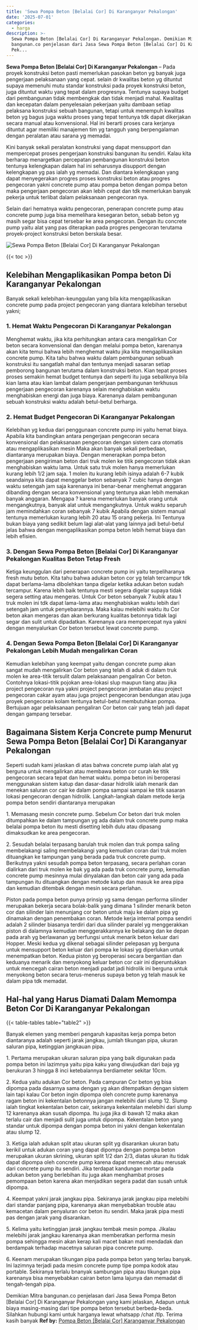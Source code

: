 ```yaml
---
title: 'Sewa Pompa Beton [Belalai Cor] Di Karanganyar Pekalongan'
date: '2025-07-01'
categories:
  - harga
description: >-
  Sewa Pompa Beton [Belalai Cor] Di Karanganyar Pekalongan. Demikian Mitra
  bangunan.co penjelasan dari Jasa Sewa Pompa Beton [Belalai Cor] Di Karanganyar
  Pek...
---
```


**Sewa Pompa Beton \[Belalai Cor\] Di Karanganyar Pekalongan** – Pada proyek konstruksi beton pasti memerlukan pasokan beton yg banyak juga pengerjaan pelaksanaan yang cepat. selain dr kwalitas beton yg dituntut supaya memenuhi mutu standar konstruksi pada proyek konstruksi beton, juga dituntut waktu yang tepat dalam progresnya. Tentunya supaya budget dari pembangunan tidak membengkak dan tidak menjadi mahal. Kwalitas dan kecepatan dalam penyelesaian pekerjaan yaitu dambaan setiap pelaksana konstruksi sebuah bangunan, tetapi untuk menempuh kwalitas beton yg bagus juga waktu proses yang tepat tentunya tdk dapat dikerjakan secara manual atau konvensional. Hal ini berarti proses cara kerjanya dituntut agar memiliki manajemen tim yg tangguh yang berpengalaman dengan peralatan atau sarana yg memadai.

Kini banyak sekali peralatan konstruksi yang dapat mensupport dan mempercepat proses pengerjaan konstruksi bangunan itu sendiri. Kalau kita berharap menargetkan percepatan pembangunan konstruksi beton tentunya kelengkapan dalam hal ini seharusnya disupport dengan kelengkapan yg pas ialah yg memadai. Dan diantara kelengkapan yang dapat menyegerakan progres proses konstruksi beton atau progres pengecoran yakni concrete pump atau pompa beton dengan pompa beton maka pengerjaan pengecoran akan lebih cepat dan tdk memerlukan banyak pekerja untuk terlibat dalam pelaksanaan pengecoran nya.

Selain dari hematnya waktu pengecoran, penerapan concrete pump atau concrete pump juga bisa memelihara kesegaran beton, sebab beton yg masih segar bisa cepat tersebar ke area pengecoran. Dengan itu concrete pump yaitu alat yang pas diterapkan pada progres pengecoran terutama proyek-project konstruksi beton berskala besar.

![Sewa Pompa Beton [Belalai Cor] Di Karanganyar Pekalongan](/images/sewa-concrete-pump-32.png)

{{< toc >}}

## Kelebihan Mengaplikasikan Pompa beton Di Karanganyar Pekalongan

Banyak sekali kelebihan-keunggulan yang bila kita mengaplikasikan concrete pump pada project pengecoran yang diantara kelebihan tersebut yakni;

### 1\. Hemat Waktu Pengecoran Di Karanganyar Pekalongan

Menghemat waktu, jika kita perhitungkan antara cara mengalirkan Cor beton secara konvensional dan dengan melalui pompa beton, karenanya akan kita temui bahwa lebih menghemat waktu jika kita mengaplikasikan concrete pump. Kita tahu bahwa waktu dalam pembangunan sebuah konstruksi itu sangatlah mahal dan tentunya menjadi sasaran setiap pemborong bangunan terutama dalam konstruksi beton. Kian tepat proses proses semakin hemat budget tentunya dan seperti itu juga sebaliknya bila kian lama atau kian lambat dalam pengerjaan pembangunan terkhusus pengerjaan pengecoran karenanya selain menghabiskan waktu menghabiskan energi dan juga biaya. Karenanya dalam pembangunan sebuah konstruksi waktu adalah betul-betul berharga.

### 2\. Hemat Budget Pengecoran Di Karanganyar Pekalongan

Kelebihan yg kedua dari penggunaan concrete pump ini yaitu hemat biaya. Apabila kita bandingkan antara pengerjaan pengecoran secara konvensional dan pelaksanaan pengecoran dengan sistem cara otomatis atau mengaplikasikan mesin Maka akan banyak sekali perbedaan, diantaranya merupakan biaya. Dengan menerapkan pompa beton pengerjaan pengiriman beton dari truk molen ke titik pengecoran tidak akan menghabiskan waktu lama. Untuk satu truk molen hanya memerlukan kurang lebih 1/2 jam saja. 1 molen itu kurang lebih isinya adalah 6-7 kubik seandainya kita dapat menggelar beton sebanyak 7 cubic hanya dengan waktu setengah jam saja karenanya ini benar-benar menghemat anggaran dibanding dengan secara konvensional yang tentunya akan lebih memakan banyak anggaran. Mengapa ? karena memerlukan banyak orang untuk mengangkutnya, banyak alat untuk mengangkutnya. Untuk waktu separuh jam memindahkan coran sebanyak 7 kubik Apabila dengan sistem manual tentunya memerlukan kurang lebih 20 atau 15 orang pekerja. Ini Tentunya bukan biaya yang sedikit belum lagi alat-alat yang lainnya jadi betul-betul jelas bahwa dengan mengaplikasikan pompa beton lebih hemat biaya dan lebih efisien.

### 3\. Dengan Sewa Pompa Beton \[Belalai Cor\] Di Karanganyar Pekalongan Kualitas Beton Tetap Fresh

Ketiga keunggulan dari penerapan concrete pump ini yaitu terpeliharanya fresh mutu beton. Kita tahu bahwa adukan beton cor yg telah tercampur tdk dapat berlama-lama dibolehkan tanpa digelar ketika adukan beton sudah tercampur. Karena lebih baik tentunya mesti segera digelar supaya tidak segera setting atau mengeras. Untuk Cor beton sebanyak 7 kubik atau 1 truk molen ini tdk dapat lama-lama atau menghabiskan waktu lebih dari setengah jam untuk penyebarannya. Maka kalau melebihi waktu itu Cor beton akan mengeras dan akan berkurang kualitas betonnya tidak lagi segar dan sulit untuk dipadatkan. Karenanya cara mempercepat nya yakni dengan menyalurkan Cor beton tersebut lewat concrete pump.

### 4\. Dengan Sewa Pompa Beton \[Belalai Cor\] Di Karanganyar Pekalongan Lebih Mudah mengalirkan Coran

Kemudian kelebihan yang keempat yaitu dengan concrete pump akan sangat mudah mengalirkan Cor beton yang telah di aduk di dalam truk molen ke area-titik tersulit dalam pelaksanaan pengaliran Cor beton. Contohnya lokasi-titik pojokan area-lokasi slup maupun tiang atau jika project pengecoran nya yakni project pengecoran jembatan atau project pengecoran cakar ayam atau juga project pengecoran bendungan atau juga proyek pengecoran kolam tentunya betul-betul membutuhkan pompa. Bertujuan agar pelaksanaan pengaliran Cor beton cair yang telah jadi dapat dengan gampang tersebar.

## Bagaimana Sistem Kerja Concrete pump Menurut Sewa Pompa Beton \[Belalai Cor\] Di Karanganyar Pekalongan

Seperti sudah kami jelaskan di atas bahwa concrete pump ialah alat yg berguna untuk mengalirkan atau membawa beton cor curah ke titik pengecoran secara tepat dan hemat waktu. pompa beton ini beroperasi menggunakan sistem katup dan dasar-dasar hidrolik ialah menarik dan menekan saluran cor cair ke dalam pompa sampai sampai ke titik sasaran lokasi pengecoran dengan hidrolik. Langkah-langkah dalam metode kerja pompa beton sendiri diantaranya merupakan

1\. Memasang mesin concrete pump. Sebelum Cor beton dari truk molen ditumpahkan ke dalam tampungan yg ada dalam truk concrete pump maka belalai pompa beton itu mesti disetting lebih dulu atau dipasang dimaksudkan ke area pengecoran.

2\. Sesudah belalai terpasang barulah truk molen dan truk pompa saling membelakangi saling membelakangi yang kemudian coran dari truk molen dituangkan ke tampungan yang berada pada truk concrete pump. Berikutnya yakni sesudah pompa beton terpasang, secara perlahan coran dialirkan dari truk molen ke bak yg ada pada truk concrete pump, kemudian concrete pump mesinnya mulai dinyalakan dan beton cair yang ada pada tampungan itu dituangkan dengan metode katup dan masuk ke area pipa dan kemudian ditembak dengan mesin secara perlahan.

Piston pada pompa beton punya prinsip yg sama dengan performa silinder merupakan bekerja secara bolak-balik yang dimana 1 silinder menarik beton cor dan silinder lain menunjang cor beton untuk maju ke dalam pipa yg dinamakan dengan penembakan coran. Metode kerja internal pompa sendiri adalah 2 silinder biasanya terdiri dari dua silinder paralel yg menggerakkan piston di dalamnya kemudian menggerakkannya ke belakang dan ke depan pada arah yg berlawanan yg berfungsi untuk menarik beton keluar dari Hopper. Meski kedua yg dikenal sebagai silinder pelepasan yg berguna untuk mensupport beton keluar dari pompa ke lokasi yg diperlukan untuk menempatkan beton. Kedua piston yg beroperasi secara bergantian dan keduanya menarik dan menyokong keluar beton cor cair ini diperuntukkan untuk mencegah cairan beton menjadi padat jadi hidrolik ini berguna untuk menyokong beton secara terus-menerus supaya beton yg telah masuk ke dalam pipa tdk memadat.

## Hal-hal yang Harus Diamati Dalam Memompa Beton Cor Di Karanganyar Pekalongan

{{< table-tables table="table2" >}}

Banyak elemen yang memberi pengaruh kapasitas kerja pompa beton diantaranya adalah seperti jarak jangkau, jumlah tikungan pipa, ukuran saluran pipa, ketinggian jangkauan pipa.

1\. Pertama merupakan ukuran saluran pipa yang baik digunakan pada pompa beton ini lazimnya yaitu pipa kaku yang diwujudkan dari baja yg berukuran 3 hingga 8 inci ketebalannya berdiameter sekitar 10cm.

2\. Kedua yaitu adukan Cor beton. Pada campuran Cor beton yg bisa dipompa pada dasarnya sama dengan yg akan ditempatkan dengan sistem lain tapi kalau Cor beton ingin dipompa oleh concrete pump karenanya ragam beton ini kekentalan betonnya jangan melebihi dari slump 12. Slump ialah tingkat kekentalan beton cair, sekiranya kekentalan melebihi dari slump 12 karenanya akan susah dipompa. Itu juga jika di bawah 12 maka akan terlalu cair dan menjadi sulit juga untuk dipompa. Kekentalan beton yang standar untuk dipompa dengan pompa beton ini yakni dengan kekentalan atau slump 12.

3\. Ketiga ialah adukan split atau ukuran split yg disarankan ukuran batu kerikil untuk adukan coran yang dapat dipompa dengan pompa beton merupakan ukuran skrining, ukuran split 1/2 dan 2/3, diatas ukuran itu tidak dapat dipompa oleh concrete pump karena dapat memecah atau merusak dari concrete pump itu sendiri. Jika terdapat kandungan mortar pada adukan beton yang berlebihan itu juga akan menghambat proses pemompaan beton karena akan menjadikan segera padat dan susah untuk dipompa.

4\. Keempat yakni jarak jangkau pipa. Sekiranya jarak jangkau pipa melebihi dari standar panjang pipa, karenanya akan menyebabkan trouble atau kemacetan dalam penyaluran cor beton itu sendiri. Maka jarak pipa mesti pas dengan jarak yang disarankan.

5\. Kelima yaitu ketinggian jarak jangkau tembak mesin pompa. Jikalau melebihi jarak jangkau karenanya akan memberatkan performa mesin pompa sehingga mesin akan kerap kali macet bakan mati mendadak dan berdampak terhadap macetnya saluran pipa concrete pump.

6\. Keenam merupakan tikungan pipa pada pompa beton yang terlau banyak. Ini lazimnya terjadi pada mesim concrete pump tipe pompa kodok atau portable. Sekiranya terlalu bnanyak sambungan pipa atau tikungan pipa karenanya bisa menyebabkan cairan beton lama lajunya dan memadat di tengah-tengah pipa.

Demikian Mitra bangunan.co penjelasan dari Jasa Sewa Pompa Beton \[Belalai Cor\] Di Karanganyar Pekalongan yang kami jelaskan, Adapun untuk biaya masing-masing dari tipe pompa beton tersebut berbeda-beda. Silahkan hubungi kami untuk harganya lewat whatsapp /chat /tlp. Terima kasih banyak
**Ref by:** [Pompa Beton [Belalai Cor] Karanganyar Pekalongan](https://id.wikipedia.org/wiki/Pompa)
